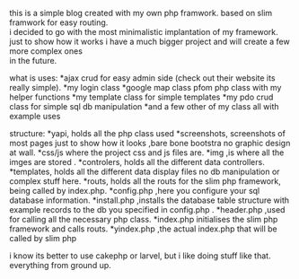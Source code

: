 this is a simple blog created with my own php framwork.
based on slim framwork for easy routing.
<br>
i decided to go with the most minimalistic implantation of my framework.<br>
just to show how it works i have a much bigger project and will create a few more complex ones<br>
in the future. 
<br>

what is uses:
*ajax crud for easy admin side (check out their website its really simple).
*my login class
*google map class pfom php class with my helper functions
*my template class for simple templates
*my pdo crud class for simple sql db manipulation
*and a few other of my class all with example uses

structure:
*yapi, holds all the php class used
*screenshots, screenshots of most pages just to show how it looks ,bare bone bootstra no graphic design at wall.
*css/js where the project css and js files are.
*img ,is where all the imges are stored .
*controlers, holds all the different data controllers.
*templates, holds all the different data display files no db manipulation or complex stuff here.
*routs, holds all the routs for the slim php framework, being called by index.php.
*config.php ,here you configure your sql database information.
*install.php ,installs the database table structure with example records to the db you specified in config.php .
*header.php ,used for calling all the necessary php class.
*index.php initialises the slim php framework and calls routs.
*yindex.php ,the actual index.php that will be called by slim php

i know its better to use cakephp or larvel, but i like doing stuff like that. everything from ground up.
